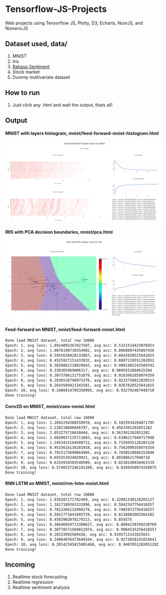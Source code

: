 # Tensorflow-JS-Projects
Web projects using Tensorflow JS, Plotly, D3, Echarts, NumJS, and NumericJS

## Dataset used, data/
1. MNIST
2. Iris
3. [Bahasa Sentiment](https://www.kaggle.com/huseinzol05/news-sentiment-in-bahasa)
4. Stock market
5. Dummy multivariate dataset

## How to run
1. Just click any .html and wait the output, thats all!

## Output

#### MNIST with layers histogram, mnist/feed-forward-mnist-histogram.html
![alt text](screenshot/mnist-histogram.png)

#### IRIS with PCA decision boundaries, mnist/pca.html
![alt text](screenshot/pca-iris.png)

#### Feed-forward on MNIST, mnist/feed-forward-mnist.html
```text
Done load MNIST dataset, total row 10000
Epoch: 1, avg loss: 1.8914892367827587, avg acc: 0.5321514423076923
Epoch: 2, avg loss: 1.0076198738354902, avg acc: 0.8060897435897436
Epoch: 3, avg loss: 0.5955630428133867, avg acc: 0.8642828525641025
Epoch: 4, avg loss: 0.4525927151433932, avg acc: 0.8887219551282052
Epoch: 5, avg loss: 0.3820862218928643, avg acc: 0.9001402243589743
Epoch: 6, avg loss: 0.338365969606317, avg acc: 0.9095552884615384
Epoch: 7, avg loss: 0.3073786131751079, avg acc: 0.9163661858974359
Epoch: 8, avg loss: 0.2836516798975376, avg acc: 0.9223758012820513
Epoch: 9, avg loss: 0.2643589421342581, avg acc: 0.9267828525641025
Epoch: 10, avg loss: 0.2480414705350995, avg acc: 0.932792467948718
Done training!
```

#### Conv2D on MNIST, mnist/conv-mnist.html
```text
Done load MNIST dataset, total row 10000
Epoch: 1, avg loss: 2.2892294388550978, avg acc: 0.1833934294871795
Epoch: 2, avg loss: 2.228218048046797, avg acc: 0.4563301282051282
Epoch: 3, avg loss: 2.053275716610444, avg acc: 0.563301282051282
Epoch: 4, avg loss: 1.6820037135711083, avg acc: 0.6386217948717948
Epoch: 5, avg loss: 1.2453415164580712, avg acc: 0.7159455128205128
Epoch: 6, avg loss: 0.9533616136281918, avg acc: 0.7562099358974359
Epoch: 7, avg loss: 0.7915175690864905, avg acc: 0.7830528846153846
Epoch: 8, avg loss: 0.693353934929921, avg acc: 0.803886217948718
Epoch: 9, avg loss: 0.6254916565540509, avg acc: 0.8218149038461539
Epoch: 10, avg loss: 0.5740557246101208, avg acc: 0.8349358974358975
Done training!
```

#### RNN LSTM on MNIST, mnist/rnn-lstm-mnist.html
```text
Done load MNIST dataset, total row 10000
Epoch: 1, avg loss: 1.939207171782469, avg acc: 0.32081330128205127
Epoch: 2, avg loss: 1.1817189363332896, avg acc: 0.5842347756410257
Epoch: 3, avg loss: 0.7812266132006278, avg acc: 0.7482972756410257
Epoch: 4, avg loss: 0.5921771041093729, avg acc: 0.8126001602564102
Epoch: 5, avg loss: 0.4583902078179213, avg acc: 0.859375
Epoch: 6, avg loss: 0.36646934713308627, avg acc: 0.8894230769230769
Epoch: 7, avg loss: 0.30778571504812974, avg acc: 0.9084535256410257
Epoch: 8, avg loss: 0.26533992569416, avg acc: 0.9195713141025641
Epoch: 9, avg loss: 0.24064976473649344, avg acc: 0.9273838141025641
Epoch: 10, avg loss: 0.20142345815801468, avg acc: 0.9407051282051282
Done training!
```

## Incoming
1. Realtime stock forecasting
2. Realtime regression
3. Realtime sentiment analysis
